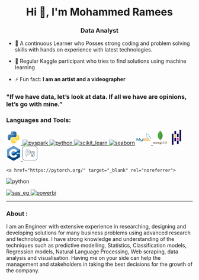 <h1 align="center">Hi 👋, I'm Mohammed Ramees</h1>
<h3 align="center">Data Analyst</h3>

- 🔭 A continuous Learner who Posses strong coding and problem solving skills with hands on experience with latest technologies.

- 🧩 Regular Kaggle participant who tries to find solutions using machine learning

- ⚡ Fun fact: **I am an artist and a videographer**

<h3 align="left">"If we have data, let’s look at data. If all we have are opinions, let’s go with mine.”</h3>
<p align="left">
</p>

<h3 align="left">Languages and Tools:</h3>

  <a href="https://www.python.org" target="_blank" rel="noreferrer">
  <img src="https://raw.githubusercontent.com/devicons/devicon/master/icons/python/python-original.svg" alt="python" width="40" height="40"/> </a>
  
  <a href="https://spark.apache.org/docs/latest/api/python/" target="_blank" rel="noreferrer">
  <img src="https://upload.wikimedia.org/wikipedia/commons/f/f3/Apache_Spark_logo.svg" alt="pyspark" width="40" height="40"/> </a>

  <a href="https://pytorch.org/" target="_blank" rel="noreferrer">
  <img src="https://editor.analyticsvidhya.com/uploads/22024tf.png" alt="python" width="40" height="40"/> </a>
  
  <a href="https://scikit-learn.org/" target="_blank" rel="noreferrer">
  <img src="https://upload.wikimedia.org/wikipedia/commons/0/05/Scikit_learn_logo_small.svg" alt="scikit_learn" width="40" height="40"/> </a>
  
  <a href="https://seaborn.pydata.org/" target="_blank" rel="noreferrer">
  <img src="https://seaborn.pydata.org/_images/logo-mark-lightbg.svg" alt="seaborn" width="40" height="40"/></a>
  
  <a href="https://www.microsoft.com/en-us/sql-server" target="_blank" rel="noreferrer">
  <img src="https://raw.githubusercontent.com/devicons/devicon/master/icons/mysql/mysql-original-wordmark.svg" alt="mysql" width="40" height="40"/> </a>
  
  <a href="https://www.python.org" target="_blank" rel="noreferrer">
  <img src="https://raw.githubusercontent.com/devicons/devicon/master/icons/mongodb/mongodb-original-wordmark.svg" alt="mongodb" width="40" height="40"/></a>
  
  <a href="https://pandas.pydata.org/" target="_blank" rel="noreferrer">
  <img src="https://raw.githubusercontent.com/devicons/devicon/2ae2a900d2f041da66e950e4d48052658d850630/icons/pandas/pandas-original.svg" alt="pandas" width="40" height="40"/> </a> 
  
  <a href="https://www.mysql.com/" target="_blank" rel="noreferrer">
  <img src="https://raw.githubusercontent.com/devicons/devicon/master/icons/cplusplus/cplusplus-original.svg" alt="cplusplus" width="40" height="40"/> </a> 
  
  <a href="https://www.mongodb.com/" target="_blank" rel="noreferrer">
  <img src="https://raw.githubusercontent.com/devicons/devicon/master/icons/photoshop/photoshop-line.svg" alt="photoshop" width="40" height="40"/> </a> 

    <a href="https://pytorch.org/" target="_blank" rel="noreferrer">
  <img src="https://pytorch.org/assets/images/pytorch-logo.png" alt="python" width="40" height="40"/> </a>
  
  <a href="https://www.sas.com/en_us/software/enterprise-guide.html" target="_blank" rel="noreferrer">
  <img src="https://cdn.worldvectorlogo.com/logos/sas-1.svg" alt="sas_eg" width="40" height="40"/> </a>

  <a href="https://powerbi.microsoft.com/" target="_blank" rel="noreferrer">
  <img src="https://upload.wikimedia.org/wikipedia/commons/c/cf/New_Power_BI_Logo.svg" alt="powerbi" width="40" height="40"/> </a>


***

### About :
I am an Engineer with extensive experience in researching, designing and developing solutions for many business problems using advanced research and technologies. I have strong knowledge and understanding of the techniques such as predictive modelling, Statistics, Classification models, Regression models, Natural Language Processing, Web scraping, data analysis and visualisation. Having me on your side can help the management and stakeholders in taking the best decisions for the growth of the company.

